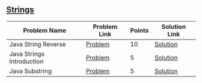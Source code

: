 ## [Strings](https://www.hackerrank.com/domains/java/java-strings)

|Problem Name|Problem Link|Points|Solution Link|
---|---|---|---
|Java String Reverse|[Problem](https://www.hackerrank.com/challenges/java-string-reverse/problem)|10|[Solution](./JavaStringReverse.java)|
|Java Strings Introduction|[Problem](https://www.hackerrank.com/challenges/java-strings-introduction/problem)|5|[Solution](./JavaStringsIntroduction.java)|
|Java Substring|[Problem](https://www.hackerrank.com/challenges/java-substring/problem)|5|[Solution](./JavaSubstring.java)|

